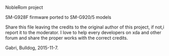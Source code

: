 NobleRom project

SM-G928F firmware ported to SM-G920/5 models

Share this file leaving the credits to the original author of this project, if not,i report it to the moderator.
I love to help every developers on xda and other forum and share the proper works with the correct credits.


Gabri, Bulldog, 2015-11-7.
